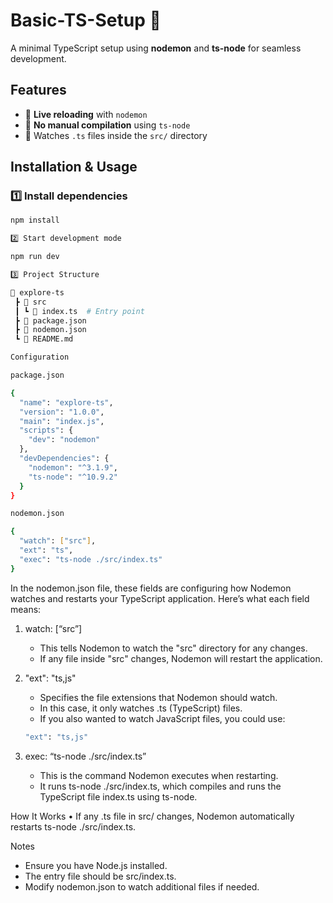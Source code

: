 # Basic-TS-Setup 🚀

A minimal TypeScript setup using **nodemon** and **ts-node** for seamless development.

## Features

- 🔄 **Live reloading** with `nodemon`
- 📌 **No manual compilation** using `ts-node`
- 📂 Watches `.ts` files inside the `src/` directory

## Installation & Usage

### 1️⃣ Install dependencies

```sh
npm install

2️⃣ Start development mode

npm run dev

3️⃣ Project Structure

📁 explore-ts
 ┣ 📁 src
 ┃ ┗ 📜 index.ts  # Entry point
 ┣ 📜 package.json
 ┣ 📜 nodemon.json
 ┗ 📜 README.md

Configuration

package.json

{
  "name": "explore-ts",
  "version": "1.0.0",
  "main": "index.js",
  "scripts": {
    "dev": "nodemon"
  },
  "devDependencies": {
    "nodemon": "^3.1.9",
    "ts-node": "^10.9.2"
  }
}

nodemon.json

{
  "watch": ["src"],
  "ext": "ts",
  "exec": "ts-node ./src/index.ts"
}
```

In the nodemon.json file, these fields are configuring how Nodemon watches and restarts your TypeScript application. Here’s what each field means:

1. watch: [“src”]

   - This tells Nodemon to watch the "src" directory for any changes.
   - If any file inside "src" changes, Nodemon will restart the application.

2. "ext": "ts,js"

   - Specifies the file extensions that Nodemon should watch.
   - In this case, it only watches .ts (TypeScript) files.
   - If you also wanted to watch JavaScript files, you could use:

   ```sh
   "ext": "ts,js"
   ```

3. exec: “ts-node ./src/index.ts”
   - This is the command Nodemon executes when restarting.
   - It runs ts-node ./src/index.ts, which compiles and runs the TypeScript file index.ts using ts-node.

How It Works
• If any .ts file in src/ changes, Nodemon automatically restarts ts-node ./src/index.ts.

Notes

- Ensure you have Node.js installed.
- The entry file should be src/index.ts.
- Modify nodemon.json to watch additional files if needed.
